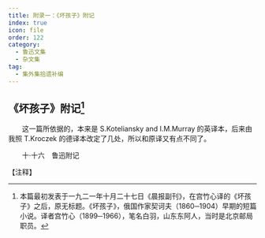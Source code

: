 ```yaml
---
title: 附录一：《坏孩子》附记
index: true
icon: file
order: 122
category:
  - 鲁迅文集
  - 杂文集
tag:  
  - 集外集拾遗补编
---
```


## 《坏孩子》附记[^①]

　　这一篇所依据的，本来是 S.Koteliansky and I.M.Murray 的英译本，后来由我照 T.Kroczek 的德译本改定了几处，所以和原译又有点不同了。

　　十·十六　鲁迅附记

【注释】

[^①]:本篇最初发表于一九二一年十月二十七日《晨报副刊》，在宫竹心译的《坏孩子》之后，原无标题。《坏孩子》，俄国作家契诃夫（1860─1904）早期的短篇小说。译者宫竹心（1899─1966），笔名白羽，山东东阿人，当时是北京邮局职员。

